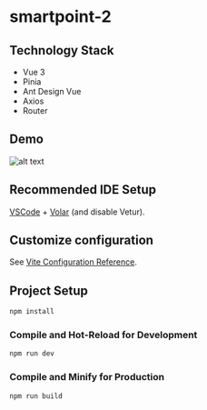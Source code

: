 # smartpoint-2

## Technology Stack

-   Vue 3
-   Pinia
-   Ant Design Vue
-   Axios
-   Router

## Demo

![alt text](https://service.crazypanda.ru/v/monosnap/2024-04-26-20-50-18-R28qU.png)

## Recommended IDE Setup

[VSCode](https://code.visualstudio.com/) + [Volar](https://marketplace.visualstudio.com/items?itemName=Vue.volar) (and disable Vetur).

## Customize configuration

See [Vite Configuration Reference](https://vitejs.dev/config/).

## Project Setup

```sh
npm install
```

### Compile and Hot-Reload for Development

```sh
npm run dev
```

### Compile and Minify for Production

```sh
npm run build
```
